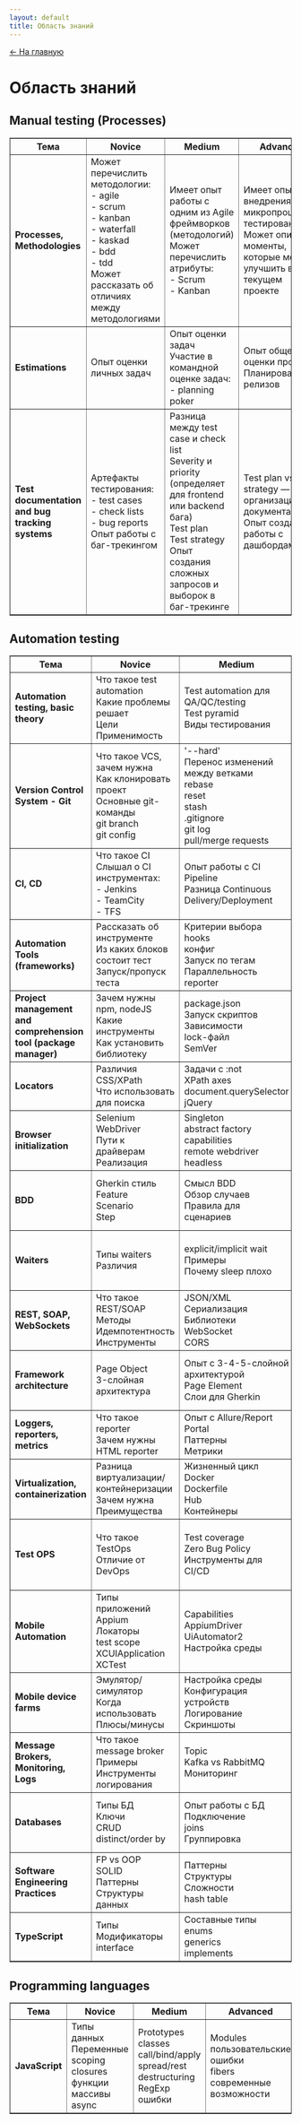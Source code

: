```yaml
---
layout: default
title: Область знаний
---
```


<link rel="stylesheet" href="{{ site.baseurl }}/assets/css/custom.css">

<a href="{{ site.baseurl }}" class="main-link-home">&#8592; На главную</a>

# Область знаний

## Manual testing (Processes)

<table border="1">
<tr>
<th>Тема</th><th>Novice</th><th>Medium</th><th>Advanced</th>
</tr>
<tr>
<td><b>Processes, Methodologies</b></td>
<td>Может перечислить методологии:<br>- agile<br>- scrum<br>- kanban<br>- waterfall<br>- kaskad<br>- bdd<br>- tdd<br>Может рассказать об отличиях между методологиями</td>
<td>Имеет опыт работы с одним из Agile фреймворков (методологий)<br>Может перечислить атрибуты:<br>- Scrum<br>- Kanban</td>
<td>Имеет опыт внедрения микропроцессов тестирования<br>Может описать моменты, которые можно улучшить в текущем проекте</td>
</tr>
<tr>
<td><b>Estimations</b></td>
<td>Опыт оценки личных задач</td>
<td>Опыт оценки задач<br>Участие в командной оценке задач:<br>- planning poker</td>
<td>Опыт общей оценки проекта<br>Планирование релизов</td>
</tr>
<tr>
<td><b>Test documentation and bug tracking systems</b></td>
<td>Артефакты тестирования:<br>- test cases<br>- check lists<br>- bug reports<br>Опыт работы с баг-трекингом</td>
<td>Разница между test case и check list<br>Severity и priority (определяет для frontend или backend бага)<br>Test plan<br>Test strategy<br>Опыт создания сложных запросов и выборок в баг-трекинге</td>
<td>Test plan vs test strategy — организационная документация<br>Опыт создания и работы с дашбордами</td>
</tr>
</table>

## Automation testing

<table border="1">
<tr>
<th>Тема</th><th>Novice</th><th>Medium</th><th>Advanced</th>
</tr>
<tr>
<td><b>Automation testing, basic theory</b></td>
<td>Что такое test automation<br>Какие проблемы решает<br>Цели<br>Применимость</td>
<td>Test automation для QA/QC/testing<br>Test pyramid<br>Виды тестирования</td>
<td>Test strategy<br>Внедрение automation<br>Фигура тестирования для frontend/backend</td>
</tr>
<tr>
<td><b>Version Control System - Git</b></td>
<td>Что такое VCS, зачем нужна<br>Как клонировать проект<br>Основные git-команды<br>git branch<br>git config</td>
<td>'--hard'<br>Перенос изменений между ветками<br>rebase<br>reset<br>stash<br>.gitignore<br>git log<br>pull/merge requests</td>
<td>Cherry-pick<br>submodules<br>hooks</td>
</tr>
<tr>
<td><b>CI, CD</b></td>
<td>Что такое CI<br>Слышал о CI инструментах:<br>- Jenkins<br>- TeamCity<br>- TFS</td>
<td>Опыт работы с CI<br>Pipeline<br>Разница Continuous Delivery/Deployment</td>
<td>Настройка CI/CD<br>Инфраструктура как код<br>Sonar<br>linter</td>
</tr>
<tr>
<td><b>Automation Tools (frameworks)</b></td>
<td>Рассказать об инструменте<br>Из каких блоков состоит тест<br>Запуск/пропуск теста</td>
<td>Критерии выбора<br>hooks<br>конфиг<br>Запуск по тегам<br>Параллельность<br>reporter</td>
<td>Интеграция с CI/TMS<br>Расширение возможностей</td>
</tr>
<tr>
<td><b>Project management and comprehension tool (package manager)</b></td>
<td>Зачем нужны npm, nodeJS<br>Какие инструменты<br>Как установить библиотеку</td>
<td>package.json<br>Запуск скриптов<br>Зависимости<br>lock-файл<br>SemVer</td>
<td>Внешние репозитории<br>Параметризация</td>
</tr>
<tr>
<td><b>Locators</b></td>
<td>Различия CSS/XPath<br>Что использовать для поиска</td>
<td>Задачи с :not<br>XPath axes<br>document.querySelector<br>jQuery</td>
<td>Условный XPath<br>Составные локаторы<br>shadow DOM</td>
</tr>
<tr>
<td><b>Browser initialization</b></td>
<td>Selenium WebDriver<br>Пути к драйверам<br>Реализация</td>
<td>Singleton<br>abstract factory<br>capabilities<br>remote webdriver<br>headless</td>
<td>Собственная обёртка<br>multiton/prototype<br>headless mode<br>logging</td>
</tr>
<tr>
<td><b>BDD</b></td>
<td>Gherkin стиль<br>Feature<br>Scenario<br>Step</td>
<td>Смысл BDD<br>Обзор случаев<br>Правила для сценариев</td>
<td>Разработка и автоматизация сценариев<br>Архитектура BDD-фреймворка</td>
</tr>
<tr>
<td><b>Waiters</b></td>
<td>Типы waiters<br>Различия</td>
<td>explicit/implicit wait<br>Примеры<br>Почему sleep плохо</td>
<td>fluent wait<br>Ожидание DOM/AJAX<br>Свои expected conditions</td>
</tr>
<tr>
<td><b>REST, SOAP, WebSockets</b></td>
<td>Что такое REST/SOAP<br>Методы<br>Идемпотентность<br>Инструменты</td>
<td>JSON/XML<br>Сериализация<br>Библиотеки<br>WebSocket<br>CORS</td>
<td>GraphQL<br>requests pipeline</td>
</tr>
<tr>
<td><b>Framework architecture</b></td>
<td>Page Object<br>3-слойная архитектура</td>
<td>Опыт с 3-4-5-слойной архитектурой<br>Page Element<br>Слои для Gherkin</td>
<td>Опыт применения разных архитектур<br>Компоненты<br>Микросервисы</td>
</tr>
<tr>
<td><b>Loggers, reporters, metrics</b></td>
<td>Что такое reporter<br>Зачем нужны<br>HTML reporter</td>
<td>Опыт с Allure/Report Portal<br>Паттерны<br>Метрики</td>
<td>Code coverage<br>Хранение отчётов<br>Переопределение reporter</td>
</tr>
<tr>
<td><b>Virtualization, containerization</b></td>
<td>Разница виртуализации/контейнеризации<br>Зачем нужна<br>Преимущества</td>
<td>Жизненный цикл Docker<br>Dockerfile<br>Hub<br>Контейнеры</td>
<td>Оркестрация<br>Docker Swarm<br>Kubernetes<br>Недостатки</td>
</tr>
<tr>
<td><b>Test OPS</b></td>
<td>Что такое TestOps<br>Отличие от DevOps</td>
<td>Test coverage<br>Zero Bug Policy<br>Инструменты для CI/CD</td>
<td>Мониторинг<br>synthetic tests<br>Тесты в production<br>A/B<br>destructive</td>
</tr>
<tr>
<td><b>Mobile Automation</b></td>
<td>Типы приложений<br>Appium<br>Локаторы<br>test scope<br>XCUIApplication<br>XCTest</td>
<td>Capabilities<br>AppiumDriver<br>UiAutomator2<br>Настройка среды</td>
<td>Внешние фермы<br>CI для мобильных<br>Параллельные тесты</td>
</tr>
<tr>
<td><b>Mobile device farms</b></td>
<td>Эмулятор/симулятор<br>Когда использовать<br>Плюсы/минусы</td>
<td>Настройка среды<br>Конфигурация устройств<br>Логирование<br>Скриншоты</td>
<td>Параллельные тесты<br>CI интеграция<br>Сбор метрик</td>
</tr>
<tr>
<td><b>Message Brokers, Monitoring, Logs</b></td>
<td>Что такое message broker<br>Примеры<br>Инструменты логирования</td>
<td>Topic<br>Kafka vs RabbitMQ<br>Мониторинг</td>
<td>Подключение<br>Чтение/запись сообщений<br>Компоненты Kafka</td>
</tr>
<tr>
<td><b>Databases</b></td>
<td>Типы БД<br>Ключи<br>CRUD<br>distinct/order by</td>
<td>Опыт работы с БД<br>Подключение<br>joins<br>Группировка</td>
<td>PL/SQL<br>views<br>procedures<br>triggers<br>indexes</td>
</tr>
<tr>
<td><b>Software Engineering Practices</b></td>
<td>FP vs OOP<br>SOLID<br>Паттерны<br>Структуры данных</td>
<td>Паттерны<br>Структуры<br>Сложности<br>hash table</td>
<td>B-trees<br>Fibonacci heap<br>Red-black trees<br>skip lists</td>
</tr>
<tr>
<td><b>TypeScript</b></td>
<td>Типы<br>Модификаторы<br>interface</td>
<td>Составные типы<br>enums<br>generics<br>implements</td>
<td>File declaration<br>namespaces<br>Продвинутые generics</td>
</tr>
</table>

## Programming languages

<table border="1">
<tr>
<th>Тема</th><th>Novice</th><th>Medium</th><th>Advanced</th>
</tr>
<tr>
<td><b>JavaScript</b></td>
<td>Типы данных<br>Переменные<br>scoping<br>closures<br>функции<br>массивы<br>async</td>
<td>Prototypes<br>classes<br>call/bind/apply<br>spread/rest<br>destructuring<br>RegExp<br>ошибки</td>
<td>Modules<br>пользовательские ошибки<br>fibers<br>современные возможности</td>
</tr>
</table>